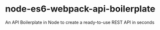 # node-es6-webpack-api-boilerplate
An API Boilerplate in Node to create a ready-to-use REST API in seconds
